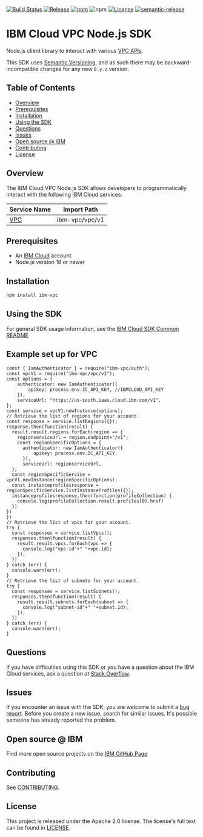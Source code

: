 [![Build Status](https://github.com/IBM/vpc-node-sdk/actions/workflows/ci.yml/badge.svg)](https://github.com/IBM/vpc-node-sdk/actions/workflows/ci.yml)
[![Release](https://img.shields.io/github/v/release/IBM/vpc-node-sdk)](https://github.com/IBM/vpc-node-sdk/releases/latest)
[![npm](https://img.shields.io/npm/v/ibm-vpc)](https://www.npmjs.com/package/ibm-vpc)
![npm](https://img.shields.io/npm/dm/ibm-vpc)
[![License](https://img.shields.io/badge/License-Apache%202.0-blue.svg)](https://opensource.org/licenses/Apache-2.0)
[![semantic-release](https://img.shields.io/badge/%20%20%F0%9F%93%A6%F0%9F%9A%80-semantic--release-e10079.svg)](https://github.com/semantic-release/semantic-release)

# IBM Cloud VPC Node.js SDK
Node.js client library to interact with various [VPC APIs](https://cloud.ibm.com/apidocs?category=vpc).

This SDK uses [Semantic Versioning](https://semver.org), and as such there may be backward-incompatible changes for any new `0.y.z` version.

## Table of Contents

<!--
  The TOC below is generated using the `markdown-toc` node package.

      https://github.com/jonschlinkert/markdown-toc

  You should regenerate the TOC after making changes to this file.

      npx markdown-toc -i README.md
  -->

<!-- toc -->

- [Overview](#overview)
- [Prerequisites](#prerequisites)
- [Installation](#installation)
- [Using the SDK](#using-the-sdk)
- [Questions](#questions)
- [Issues](#issues)
- [Open source @ IBM](#open-source--ibm)
- [Contributing](#contributing)
- [License](#license)

<!-- tocstop -->

<!-- --------------------------------------------------------------- -->
## Overview

The IBM Cloud VPC Node.js SDK allows developers to programmatically interact with the following
IBM Cloud services:

Service Name | Import Path
--- | ---
[VPC](https://cloud.ibm.com/apidocs/vpc?code=node) | ibm-vpc/vpc/v1

## Prerequisites
* An [IBM Cloud][ibm-cloud-onboarding] account
* Node.js version 18 or newer

[ibm-cloud-onboarding]: http://cloud.ibm.com/registration

## Installation

```sh
npm install ibm-vpc
```

## Using the SDK
For general SDK usage information, see the
[IBM Cloud SDK Common README](https://github.com/IBM/ibm-cloud-sdk-common/blob/master/README.md)

## Example set up for VPC

```node
const { IamAuthenticator } = require("ibm-vpc/auth");
const vpcV1 = require("ibm-vpc/vpc/v1");
const options = {
    authenticator: new IamAuthenticator({
        apikey: process.env.IC_API_KEY, //IBMCLOUD_API_KEY
    }),
    serviceUrl: "https://us-south.iaas.cloud.ibm.com/v1",
};
const service = vpcV1.newInstance(options);
// Retrieve the list of regions for your account.
const response = service.listRegions({});
response.then(function(result) {
  result.result.regions.forEach(region => {
    regionserviceUrl = region.endpoint+"/v1";
    const regionSpecificOptions = {
      authenticator: new IamAuthenticator({
          apikey: process.env.IC_API_KEY,
      }),
      serviceUrl: regionserviceUrl,
  };
  const regionSpecificService = vpcV1.newInstance(regionSpecificOptions);  
  const instanceprofilesresponse = regionSpecificService.listInstanceProfiles({});
  instanceprofilesresponse.then(function(profileCollection) {
    console.log(profileCollection.result.profiles[0].href)
  })
})
})
// Retrieve the list of vpcs for your account.
try {
  const responses = service.listVpcs();
  responses.then(function(result) {
    result.result.vpcs.forEach(vpc => {
      console.log("vpc-id"+" "+vpc.id);
    });
  })
} catch (err) {
  console.warn(err);
}
// Retrieve the list of subnets for your account.
try {
  const responses = service.listSubnets();
  responses.then(function(result) {
    result.result.subnets.forEach(subnet => {
      console.log("subnet-id"+" "+subnet.id);
    });
  })
} catch (err) {
  console.warn(err);
}
```

## Questions
If you have difficulties using this SDK or you have a question about the IBM Cloud services,
ask a question at [Stack Overflow](http://stackoverflow.com/questions/ask?tags=ibm-cloud).

## Issues
If you encounter an issue with the SDK, you are welcome to submit
a [bug report](https://github.com/IBM/vpc-node-sdk/issues).
Before you create a new issue, search for similar issues. It's possible someone has
already reported the problem.

## Open source @ IBM
Find more open source projects on the [IBM GitHub Page](http://ibm.github.io/)

## Contributing
See [CONTRIBUTING](https://github.com/IBM/vpc-node-sdk/blob/master/CONTRIBUTING.md).

## License 

This project is released under the Apache 2.0 license.
The license's full text can be found in
[LICENSE](https://github.com/IBM/vpc-node-sdk/blob/master/LICENSE).
